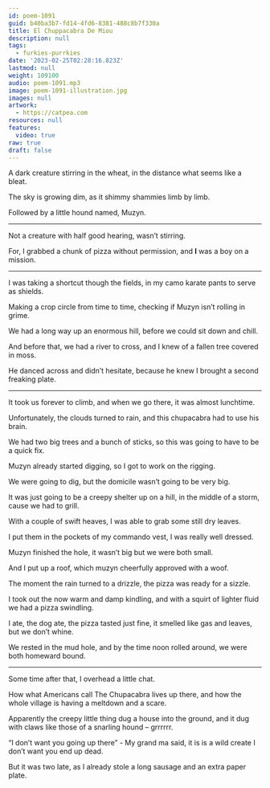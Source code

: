 ```yaml
---
id: poem-1091
guid: b40ba3b7-fd14-4fd6-8381-488c8b7f330a
title: El Chuppacabra De Miou
description: null
tags:
  - furkies-purrkies
date: '2023-02-25T02:28:16.823Z'
lastmod: null
weight: 109100
audio: poem-1091.mp3
image: poem-1091-illustration.jpg
images: null
artwork:
  - https://catpea.com
resources: null
features:
  video: true
raw: true
draft: false
---
```


A dark creature stirring in the wheat,
in the distance what seems like a bleat.

The sky is growing dim,
as it shimmy shammies limb by limb.

Followed by a little hound named,
Muzyn.

---

Not a creature with half good hearing,
wasn’t stirring.

For, I grabbed a chunk of pizza without permission,
and __I__ was a boy on a mission.

---

I was taking a shortcut though the fields,
in my camo karate pants to serve as shields.

Making a crop circle from time to time,
checking if Muzyn isn’t rolling in grime.

We had a long way up an enormous hill,
before we could sit down and chill.

And before that, we had a river to cross,
and I knew of a fallen tree covered in moss.

He danced across and didn’t hesitate,
because he knew I brought a second freaking plate.

---

It took us forever to climb,
and when we go there, it was almost lunchtime.

Unfortunately, the clouds turned to rain,
and this chupacabra had to use his brain.

We had two big trees and a bunch of sticks,
so this was going to have to be a quick fix.

Muzyn already started digging,
so I got to work on the rigging.

We were going to dig,
but the domicile wasn’t going to be very big.

It was just going to be a creepy shelter up on a hill,
in the middle of a storm, cause we had to grill.

With a couple of swift heaves,
I was able to grab some still dry leaves.

I put them in the pockets of my commando vest,
I was really well dressed.

Muzyn finished the hole,
it wasn’t big but we were both small.

And I put up a roof,
which muzyn cheerfully approved with a woof.

The moment the rain turned to a drizzle,
the pizza was ready for a sizzle.

I took out the now warm and damp kindling,
and with a squirt of lighter fluid we had a pizza swindling.

I ate, the dog ate, the pizza tasted just fine,
it smelled like gas and leaves, but we don’t whine.

We rested in the mud hole, and by the time noon rolled around,
we were both homeward bound.

---

Some time after that,
I overhead a little chat.

How what Americans call The Chupacabra lives up there,
and how the whole village is having a meltdown and a scare.

Apparently the creepy little thing dug a house into the ground,
and it dug with claws like those of a snarling hound – grrrrrr.

“I don’t want you going up there” - My grand ma said,
it is is a wild create I don’t want you end up dead.

But it was two late,
as I already stole a long sausage and an extra paper plate.

